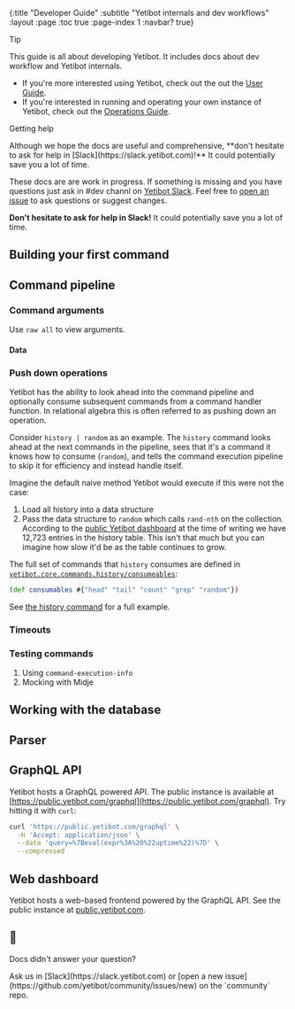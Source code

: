 {:title "Developer Guide"
 :subtitle "Yetibot internals and dev workflows"
 :layout :page
 :toc true
 :page-index 1
 :navbar? true}

<!-- can't indent this properly because Markdown turns it into a code block -->
<article class="message is-info">
<div class="message-header">
  <p>Tip</p>
</div>
<div class="message-body">
  This guide is all about developing Yetibot. It includes docs about dev
  workflow and Yetibot internals.

- If you're more interested using Yetibot, check out the out the
  [User Guide](/user-guide).
- If you're interested in running and operating your own instance of Yetibot,
  check out the [Operations Guide](/ops-guide).
</div>
</article>

<article class="message is-info">
<div class="message-header">
  <p>Getting help</p>
</div>
<div class="message-body">
  Although we hope the docs are useful and comprehensive,
  **don't hesitate to ask for help in [Slack](https://slack.yetibot.com)!**
  It could potentially save you a lot of time.
</div>
</article>

These docs are are work in progress. If something is missing and you have
questions just ask in #dev channl on [Yetibot Slack](https://slack.yetibot.com).
Feel free to [open an issue](https://github.com/yetibot/yetibot.github.io/issues)
to ask questions or suggest changes.

**Don't hesitate to ask for help in Slack!** It could potentially save you a lot
of time.

## Building your first command

## Command pipeline

### Command arguments

Use `raw all` to view arguments.

#### Data

### Push down operations

Yetibot has the ability to look ahead into the command pipeline and optionally
consume subsequent commands from a command handler function. In relational
algebra this is often referred to as pushing down an operation.

Consider `history | random` as an example. The `history` command looks ahead at
the next commands in the pipeline, sees that it's a command it knows how to
consume (`random`), and tells the command execution pipeline to skip it for
efficiency and instead handle itself.

Imagine the default naive method Yetibot would execute if this were not the
case:

1. Load all history into a data structure
1. Pass the data structure to `random` which calls `rand-nth` on the collection.
   According to the [public Yetibot dashboard](https://public.yetibot.com/) at
   the time of writing we have 12,723 entries in the history table. This isn't
   that much but you can imagine how slow it'd be as the table continues to
   grow.

The full set of commands that `history` consumes are defined in
[`yetibot.core.commands.history/consumeables`](https://github.com/yetibot/yetibot.core/blob/f2e045002e20adccb79adbb84eb12566fc99c51e/src/yetibot/core/commands/history.clj#L8):

```clojure
(def consumables #{"head" "tail" "count" "grep" "random"})
```

See [the history command](https://github.com/yetibot/yetibot.core/blob/master/src/yetibot/core/commands/history.clj#L46-L61)
for a full example.

### Timeouts

### Testing commands

1. Using `command-execution-info`
1. Mocking with Midje

## Working with the database

## Parser

## GraphQL API

Yetibot hosts a GraphQL powered API. The public instance is available at
[https://public.yetibot.com/graphql](https://public.yetibot.com/graphql).
Try hitting it with `curl`:

```bash
curl 'https://public.yetibot.com/graphql' \
  -H 'Accept: application/json' \
  --data 'query=%7Beval(expr%3A%20%22uptime%22)%7D' \
  --compressed
```

## Web dashboard

Yetibot hosts a web-based frontend powered by the GraphQL API. See the public
instance at [public.yetibot.com](https://public.yetibot.com).

## 🤔

<article class="message is-info">
<div class="message-header">
  <p>Docs didn't answer your question?</p>
</div>
<div class="message-body">
  Ask us in [Slack](https://slack.yetibot.com) or
  [open a new issue](https://github.com/yetibot/community/issues/new)
  on the `community` repo.
</div>
</article>
